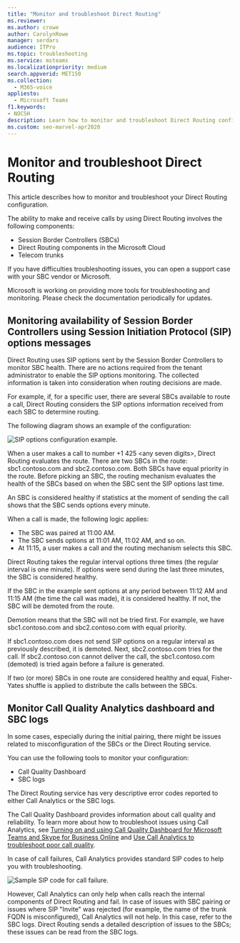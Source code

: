 ```yaml
---
title: "Monitor and troubleshoot Direct Routing"
ms.reviewer: 
ms.author: crowe
author: CarolynRowe
manager: serdars
audience: ITPro
ms.topic: troubleshooting
ms.service: msteams
ms.localizationpriority: medium
search.appverid: MET150
ms.collection: 
  - M365-voice
appliesto: 
  - Microsoft Teams
f1.keywords:
- NOCSH
description: Learn how to monitor and troubleshoot Direct Routing configuration, including Session Border Controllers, Direct Routing components, and Telecom trunks.
ms.custom: seo-marvel-apr2020
---
```


# Monitor and troubleshoot Direct Routing

This article describes how to monitor and troubleshoot your Direct Routing configuration. 

The ability to make and receive calls by using Direct Routing involves the following components: 

- Session Border Controllers (SBCs) 
- Direct Routing components in the Microsoft Cloud 
- Telecom trunks 

If you have difficulties troubleshooting issues, you can open a support case with your SBC vendor or Microsoft. 

Microsoft is working on providing more tools for troubleshooting and monitoring. Please check the documentation periodically for updates. 

## Monitoring availability of Session Border Controllers using Session Initiation Protocol (SIP) options messages

Direct Routing uses SIP options sent by the Session Border Controllers to monitor SBC health. There are no actions required from the tenant administrator to enable the SIP options monitoring. The collected information is taken into consideration when routing decisions are made. 

For example, if, for a specific user, there are several SBCs available to route a call, Direct Routing considers the SIP options information received from each SBC to determine routing. 

The following diagram shows an example of the configuration: 

![SIP options configuration example.](media/sip-options-config-example.png)

When a user makes a call to number +1 425 \<any seven digits>, Direct Routing evaluates the route. There are two SBCs in the route: sbc1.contoso.com and sbc2.contoso.com. Both SBCs have equal priority in the route. Before picking an SBC, the routing mechanism evaluates the health of the SBCs based on when the SBC sent the SIP options last time. 

An SBC is considered healthy if statistics at the moment of sending the call shows that the SBC sends options every minute.  

When a call is made, the following logic applies:

- The SBC was paired at 11:00 AM.  
- The SBC sends options at 11:01 AM, 11:02 AM, and so on.  
- At 11:15, a user makes a call and the routing mechanism selects this SBC. 

Direct Routing takes the regular interval options three times (the regular interval is one minute). If options were send during the last three minutes, the SBC is considered healthy.

If the SBC in the example sent options at any period between 11:12 AM and 11:15 AM (the time the call was made), it is considered healthy. If not, the SBC will be demoted from the route. 

Demotion means that the SBC will not be tried first. For example, we have sbc1.contoso.com and sbc2.contoso.com with equal priority.  

If sbc1.contoso.com does not send SIP options on a regular interval as previously described, it is demoted. Next, sbc2.contoso.com tries for the call. If sbc2.contoso.con cannot deliver the call, the sbc1.contoso.com (demoted) is tried again before a failure is generated. 

If two (or more) SBCs in one route are considered healthy and equal, Fisher-Yates shuffle is applied to distribute the calls between the SBCs.

## Monitor Call Quality Analytics dashboard and SBC logs 
 
In some cases, especially during the initial pairing, there might be issues related to misconfiguration of the SBCs or the Direct Routing service. 

You can use the following tools to monitor your configuration:  
 
- Call Quality Dashboard 
- SBC logs 

The Direct Routing service has very descriptive error codes reported to either Call Analytics or the SBC logs. 

The Call Quality Dashboard provides information about call quality and reliability. To learn more about how to troubleshoot issues using Call Analytics, see [Turning on and using Call Quality Dashboard for Microsoft Teams and Skype for Business Online](/SkypeForBusiness/using-call-quality-in-your-organization/turning-on-and-using-call-quality-dashboard) and [Use Call Analytics to troubleshoot poor call quality](/SkypeForBusiness/using-call-quality-in-your-organization/use-call-analytics-to-troubleshoot-poor-call-quality). 

In case of call failures, Call Analytics provides standard SIP codes to help you with troubleshooting. 

![Sample SIP code for call failure.](media/failed-response-code.png)

However, Call Analytics can only help when calls reach the internal components of Direct Routing and fail. In case of issues with SBC pairing or issues where SIP "Invite" was rejected (for example, the name of the trunk FQDN is misconfigured), Call Analytics will not help. In this case, refer to the SBC logs. Direct Routing sends a detailed description of issues to the SBCs; these issues can be read from the SBC logs.